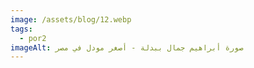 ```yaml
---
image: /assets/blog/12.webp
tags:
  - por2
imageAlt: صورة أبراهيم جمال ببدلة - أصغر مودل في مصر
---
```

